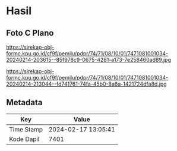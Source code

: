 # Hasil

## Foto C Plano

https://sirekap-obj-formc.kpu.go.id/cf9f/pemilu/pdpr/74/71/08/10/01/7471081001034-20240214-203615--85f978c9-0675-4281-a173-7e258460ad89.jpg

https://sirekap-obj-formc.kpu.go.id/cf9f/pemilu/pdpr/74/71/08/10/01/7471081001034-20240214-213044--fd741761-74fa-45b0-8a6a-1421724dfa8d.jpg


## Metadata

| Key        | Value               |
| ---------- | ------------------- |
| Time Stamp | 2024-02-17 13:05:41 |
| Kode Dapil | 7401                |



